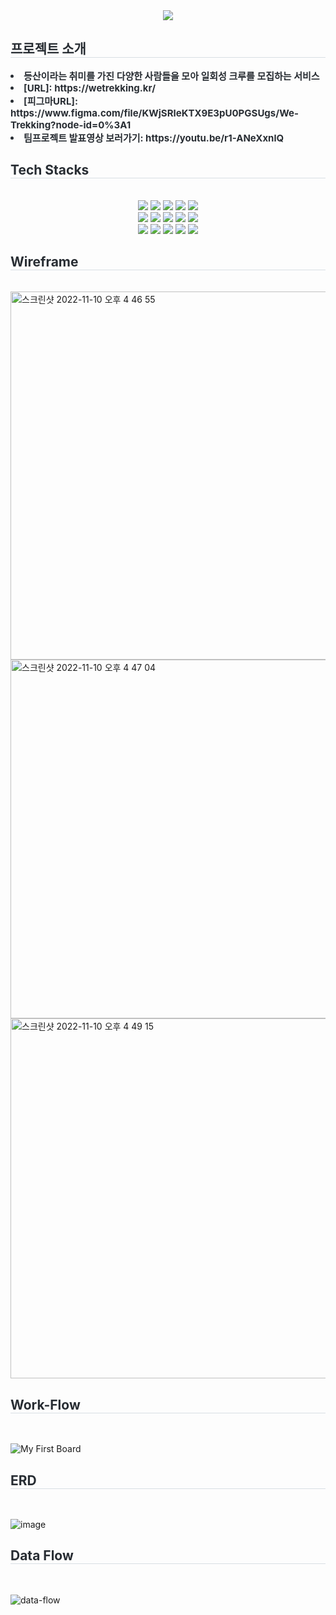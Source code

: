 <div align= "center">
    <img src="https://capsule-render.vercel.app/api?type=waving&color=4fbf40&height=180&text=팀프로젝트%20WeTrekking&animation=&fontColor=000000&fontSize=70" />
    </div>
    <div style="text-align: left;"> 
    <h2 style="border-bottom: 1px solid #d8dee4; color: #282d33;"> 프로젝트 소개 </h2>  
    <div style="font-weight: 700; font-size: 15px; text-align: left; color: #282d33;"> <li> 등산이라는 취미를 가진 다양한 사람들을 모아 일회성 크루를 모집하는 서비스</li>
       <li>  [URL]: https://wetrekking.kr/</li> 
       <li>  [피그마URL]: https://www.figma.com/file/KWjSRIeKTX9E3pU0PGSUgs/We-Trekking?node-id=0%3A1 </li> 
        <li> 팀프로젝트 발표영상 보러가기: https://youtu.be/r1-ANeXxnlQ</li> 
    </div> 
    </div>
    <div style="text-align: left;">
    <h2 style="border-bottom: 1px solid #d8dee4; color: #282d33;"> Tech Stacks </h2> <br> 
    <div  align= "center"> <img src="https://img.shields.io/badge/Apollo GraphQL-311C87?style=flat&logo=Apollo GraphQL&logoColor=white">
          <img src="https://img.shields.io/badge/Docker-2496ED?style=flat&logo=Docker&logoColor=white">
          <img src="https://img.shields.io/badge/Elasticsearch-005571?style=flat&logo=Elasticsearch&logoColor=white">
          <img src="https://img.shields.io/badge/Express-000000?style=flat&logo=Express&logoColor=white">
          <img src="https://img.shields.io/badge/Figma-F24E1E?style=flat&logo=Figma&logoColor=white">
          <br/><img src="https://img.shields.io/badge/Git-F05032?style=flat&logo=Git&logoColor=white">
          <img src="https://img.shields.io/badge/Github-181717?style=flat&logo=Github&logoColor=white">
          <img src="https://img.shields.io/badge/GraphQL-E10098?style=flat&logo=GraphQL&logoColor=white">
          <img src="https://img.shields.io/badge/Javascript-F7DF1E?style=flat&logo=Javascript&logoColor=white">
          <img src="https://img.shields.io/badge/MongoDB-47A248?style=flat&logo=MongoDB&logoColor=white">
          <br/><img src="https://img.shields.io/badge/MySQL-4479A1?style=flat&logo=MySQL&logoColor=white">
          <img src="https://img.shields.io/badge/Next.js-000000?style=flat&logo=Next.js&logoColor=white">
          <img src="https://img.shields.io/badge/Node.js-339933?style=flat&logo=Node.js&logoColor=white">
          <img src="https://img.shields.io/badge/Notion-000000?style=flat&logo=Notion&logoColor=white">
          <img src="https://img.shields.io/badge/React-61DAFB?style=flat&logo=React&logoColor=white">
          <br/></div>
    </div>

    
 

<h2 style="border-bottom: 1px solid #d8dee4; color: #282d33;"> Wireframe </h2> <br> 

<img width="589" alt="스크린샷 2022-11-10 오후 4 46 55" src="https://github.com/hyo-dingding/Wetrekking_server/assets/107694757/2c4694a6-b177-4ee1-bb84-be7dfcd66058">
<img width="574" alt="스크린샷 2022-11-10 오후 4 47 04" src="https://github.com/hyo-dingding/Wetrekking_server/assets/107694757/84e4e0f5-6e1a-41e7-b303-89d78cf436a6">
<img width="576" alt="스크린샷 2022-11-10 오후 4 49 15" src="https://github.com/hyo-dingding/Wetrekking_server/assets/107694757/d803b301-f4b9-4749-84fc-ac73161f5fd0">


<h2 style="border-bottom: 1px solid #d8dee4; color: #282d33;"> Work-Flow </h2> <br> 

![My First Board](https://github.com/hyo-dingding/Wetrekking_server/assets/107694757/da6ef61b-97f6-4376-8465-390b7c540c84)


<h2 style="border-bottom: 1px solid #d8dee4; color: #282d33;"> ERD </h2> <br> 

![image](https://github.com/hyo-dingding/Wetrekking_server/assets/107694757/dc71bfce-d5cb-4121-8c57-428840944189)


<h2 style="border-bottom: 1px solid #d8dee4; color: #282d33;"> Data Flow </h2> <br> 

![data-flow](https://github.com/hyo-dingding/Wetrekking_server/assets/107694757/3bd45fb7-55e5-4523-bdb9-2d9baa4002bc)



    
